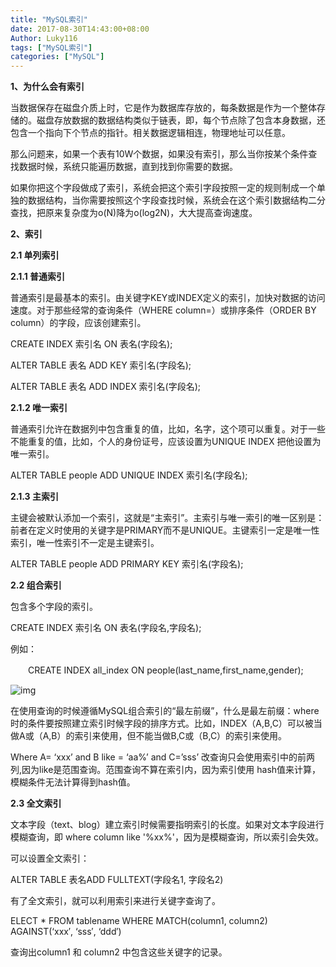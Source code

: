```yaml
---
title: "MySQL索引"
date: 2017-08-30T14:43:00+08:00
Author: Luky116
tags: ["MySQL索引"]
categories: ["MySQL"]
---
```


**1、为什么会有索引**

当数据保存在磁盘介质上时，它是作为数据库存放的，每条数据是作为一个整体存储的。磁盘存放数据的数据结构类似于链表，即，每个节点除了包含本身数据，还包含一个指向下个节点的指针。相关数据逻辑相连，物理地址可以任意。

那么问题来，如果一个表有10W个数据，如果没有索引，那么当你按某个条件查找数据时候，系统只能遍历数据，直到找到你需要的数据。

如果你把这个字段做成了索引，系统会把这个索引字段按照一定的规则制成一个单独的数据结构，当你需要按照这个字段查找时候，系统会在这个索引数据结构二分查找，把原来复杂度为o(N)降为o(log2N)，大大提高查询速度。

**2、索引**

**2.1 单列索引**

**2.1.1 普通索引**

普通索引是最基本的索引。由关键字KEY或INDEX定义的索引，加快对数据的访问速度。对于那些经常的查询条件（WHERE column=）或排序条件（ORDER BY column）的字段，应该创建索引。

CREATE INDEX 索引名 ON 表名(字段名);

 

ALTER TABLE 表名 ADD KEY 索引名(字段名);

ALTER TABLE 表名 ADD INDEX 索引名(字段名);

**2.1.2 唯一索引**

普通索引允许在数据列中包含重复的值，比如，名字，这个项可以重复。对于一些不能重复的值，比如，个人的身份证号，应该设置为UNIQUE INDEX 把他设置为唯一索引。

ALTER TABLE people ADD UNIQUE INDEX 索引名(字段名);

**2.1.3 主索引**

主键会被默认添加一个索引，这就是“主索引”。主索引与唯一索引的唯一区别是：前者在定义时使用的关键字是PRIMARY而不是UNIQUE。主键索引一定是唯一性索引，唯一性索引不一定是主键索引。

 

ALTER TABLE people ADD PRIMARY KEY 索引名(字段名);

**2.2 组合索引**

包含多个字段的索引。

CREATE INDEX 索引名 ON 表名(字段名,字段名);

例如：

　　CREATE INDEX all_index ON people(last_name,first_name,gender);

 ![img](http://images2017.cnblogs.com/blog/834666/201708/834666-20170830134325515-1269681225.png)

 

在使用查询的时候遵循MySQL组合索引的“最左前缀”，什么是最左前缀：where 时的条件要按照建立索引时候字段的排序方式。比如，INDEX（A,B,C）可以被当做A或（A,B）的索引来使用，但不能当做B,C或（B,C）的索引来使用。

Where A= ‘xxx’ and B like = ‘aa%’ and C=’sss’ 改查询只会使用索引中的前两列,因为like是范围查询。范围查询不算在索引内，因为索引使用 hash值来计算，模糊条件无法计算得到hash值。

**2.3 全文索引**

文本字段（text、blog）建立索引时候需要指明索引的长度。如果对文本字段进行模糊查询，即 where column like '%xx%'，因为是模糊查询，所以索引会失效。

可以设置全文索引：

ALTER TABLE 表名ADD FULLTEXT(字段名1, 字段名2)

有了全文索引，就可以利用索引来进行关键字查询了。

ELECT * FROM tablename WHERE MATCH(column1, column2) AGAINST(‘xxx′, ‘sss′, ‘ddd′) 

查询出column1 和 column2 中包含这些关键字的记录。

